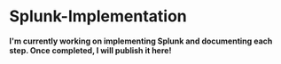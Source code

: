 # Splunk-Implementation

<b>I'm currently working on implementing Splunk and documenting each step. Once completed, I will publish it here!</b>
